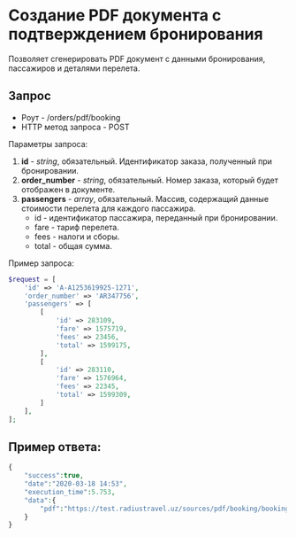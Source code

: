 Создание PDF документа с подтверждением бронирования
=====================================================

Позволяет сгенерировать PDF документ c данными бронирования, пассажиров и деталями перелета.

Запрос
------

* Роут - /orders/pdf/booking
* HTTP метод запроса - POST

Параметры запроса:

1. **id** - *string*, обязательный. Идентификатор заказа, полученный при бронировании.
2. **order_number** - *string*, обязательный. Номер заказа, который будет отображен в документе.
3. **passengers** - *array*, обязательный. Массив, содержащий данные стоимости перелета для каждого пассажира.
    * id - идентификатор пассажира, переданный при бронировании.
    * fare - тариф перелета.
    * fees - налоги и сборы.
    * total - общая сумма.

Пример запроса:

```php
$request = [
    'id' => 'A-A1253619925-1271',
    'order_number' => 'AR347756',
    'passengers' => [
        [
            'id' => 283109,
            'fare' => 1575719,
            'fees' => 23456,
            'total' => 1599175,
        ],
        [
            'id' => 283110,
            'fare' => 1576964,
            'fees' => 22345,
            'total' => 1599309,
        ]
    ],
];
```

Пример ответа:
--------------

```php
{
    "success":true,
    "date":"2020-03-18 14:53",
    "execution_time":5.753,
    "data":{
        "pdf":"https://test.radiustravel.uz/sources/pdf/booking/booking-21803208d6d1d.pdf" // ссылка на сгенерированный документ
    }
}
```